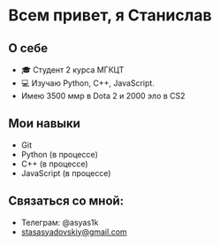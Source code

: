 # Всем привет, я Станислав

## О себе
- 🎓 Студент 2 курса МГКЦТ
- 💻 Изучаю Python, C++, JavaScript.
- Имею 3500 ммр в Dota 2 и 2000 эло в CS2

## Мои навыки
- Git
- Python (в процессе)
- C++ (в процессе)
- JavaScript (в процессе)

## Связаться со мной:
- Телеграм: @asyas1k
- stasasyadovskiy@gmail.com
